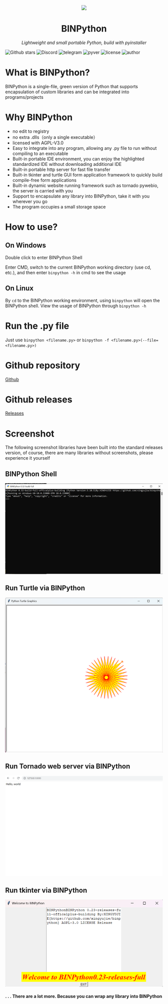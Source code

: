 <div align=center><img src="./favicon.ico" width="  "></div>
<h1 align="center" name="binpython">BINPython</h1>
<p align="center">
    <em>Lightweight and small portable Python, build with pyinstaller
</em>
</p>
<p align="center">

![Github stars](https://img.shields.io/github/stars/xingyujie/binpython.svg)
![Discord](https://img.shields.io/badge/Discord-https://discord.gg/dz9HwwdSXh-green)
![telegram](https://img.shields.io/badge/Telegram-@binpython-blue)
![pyver](https://img.shields.io/badge/PythonVersion->3.5-green)
![license](https://img.shields.io/badge/LICENSE-AGPL--3.0-brightgreen)
![author](https://img.shields.io/badge/Author-xingyujie-orange)

# What is BINPython?
BINPython is a single-file, green version of Python that supports encapsulation of custom libraries and can be integrated into programs/projects 
# Why BINPython
* no edit to registry  
* no extra .dlls（only a single executable）  
* licensed with AGPL-V3.0  
* Easy to integrate into any program, allowing any .py file to run without compiling to an executable  
* Built-in portable IDE environment, you can enjoy the highlighted standardized IDE without downloading additional IDE 
* Built-in portable http server for fast file transfer 
* Built-in tkinter and turtle GUI form application framework to quickly build compile-free form applications 
* Built-in dynamic website running framework such as tornado pywebio, the server is carried with you 
* Support to encapsulate any library into BINPython, take it with you wherever you go 
* The program occupies a small storage space 

# How to use?
## On Windows
Double click to enter BINPython Shell 

Enter CMD, switch to the current BINPython working directory (use cd, etc.), and then enter `binpython -h` in cmd to see the usage
## On Linux
By `cd` to the BINPython working environment, using `binpython` will open the BINPython shell. View the usage of BINPython through `binpython -h`
# Run the .py file
Just use `binpython <filename.py>` or `binpython -f <filename.py>(--file=<filename.py>)`
# Github repository
[Github](https://github.com/xingyujie/binpython)
# Github releases
[Releases](https://github.com/xingyujie/binpython/releases)
# Screenshot
The following screenshot libraries have been built into the standard releases version, of course, there are many libraries without screenshots, please experience it yourself
## BINPython Shell
![binpython](docs/img/binpython/main.png "binpython")
## Run Turtle via BINPython
![binpython](docs/img/binpython/turtle.png "binpython")
## Run Tornado web server via BINPython
![binpython](docs/img/binpython/tornado.png "binpython")
## Run tkinter via BINPython
![binpython](docs/img/binpython/tk.png "binpython")
#### . . . There are a lot more. Because you can wrap any library into BINPython